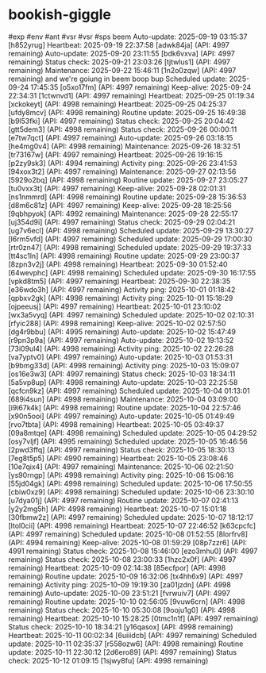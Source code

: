 # bookish-giggle
#exp
#env
#ant
#vsr
#vsr
#sps
beem 
Auto-update: 2025-09-19 03:15:37 [h852yrug]
Heartbeat: 2025-09-19 22:37:58 [adwk84ja] (API: 4997 remaining)
Auto-update: 2025-09-20 23:11:55 [bdk6vxva] (API: 4997 remaining)
Status check: 2025-09-21 23:03:26 [tjtwlus1] (API: 4997 remaining)
Maintenance: 2025-09-22 15:46:11 [1n2o0zqw] (API: 4997 remaining)
and we're goiung in
beem boop bup
Scheduled update: 2025-09-24 17:45:35 [o5xo17fm] (API: 4997 remaining)
Keep-alive: 2025-09-24 22:34:31 [1ctwnvd1] (API: 4997 remaining)
Heartbeat: 2025-09-25 01:19:34 [xckokeyt] (API: 4998 remaining)
Heartbeat: 2025-09-25 04:25:37 [ufdy8mcv] (API: 4998 remaining)
Routine update: 2025-09-25 16:49:38 [b9l53fki] (API: 4997 remaining)
Status check: 2025-09-25 20:04:42 [gtt5dem3] (API: 4998 remaining)
Status check: 2025-09-26 00:00:11 [e7tw7qct] (API: 4997 remaining)
Auto-update: 2025-09-26 03:18:15 [he4mg0v4] (API: 4998 remaining)
Maintenance: 2025-09-26 18:32:51 [tr73167w] (API: 4997 remaining)
Heartbeat: 2025-09-26 19:16:15 [p2zy9sk3] (API: 4994 remaining)
Activity ping: 2025-09-26 23:41:53 [94xox3t2] (API: 4997 remaining)
Maintenance: 2025-09-27 02:13:56 [5929o2bq] (API: 4998 remaining)
Routine update: 2025-09-27 23:05:27 [tu0vxx3t] (API: 4997 remaining)
Keep-alive: 2025-09-28 02:01:31 [ns1nmmrd] (API: 4998 remaining)
Routine update: 2025-09-28 15:36:53 [d8m6c81z] (API: 4997 remaining)
Keep-alive: 2025-09-28 18:25:56 [9qbhpyok] (API: 4992 remaining)
Maintenance: 2025-09-28 22:55:17 [uj354d9i] (API: 4997 remaining)
Status check: 2025-09-29 02:04:21 [ug7v6ecl] (API: 4998 remaining)
Scheduled update: 2025-09-29 13:30:27 [l6rm5vfd] (API: 4997 remaining)
Scheduled update: 2025-09-29 17:00:30 [rtr0zn47] (API: 4998 remaining)
Scheduled update: 2025-09-29 19:37:33 [tt4sc1ln] (API: 4998 remaining)
Routine update: 2025-09-29 23:00:37 [8zpn3v2j] (API: 4998 remaining)
Heartbeat: 2025-09-30 01:52:40 [64wevphc] (API: 4998 remaining)
Scheduled update: 2025-09-30 16:17:55 [vpkd8tm5] (API: 4997 remaining)
Heartbeat: 2025-09-30 22:38:35 [e36wdo3h] (API: 4997 remaining)
Activity ping: 2025-10-01 01:18:42 [qpbxv2gk] (API: 4998 remaining)
Activity ping: 2025-10-01 15:18:29 [ojpeeusj] (API: 4997 remaining)
Heartbeat: 2025-10-01 23:10:02 [wx3a5vyq] (API: 4997 remaining)
Scheduled update: 2025-10-02 02:10:31 [rfyic288] (API: 4998 remaining)
Keep-alive: 2025-10-02 02:57:50 [dg4r9bbu] (API: 4995 remaining)
Auto-update: 2025-10-02 15:47:49 [r9pn3p9a] (API: 4997 remaining)
Auto-update: 2025-10-02 19:13:52 [73i09ul4] (API: 4998 remaining)
Activity ping: 2025-10-02 22:26:28 [va7yptv0] (API: 4997 remaining)
Auto-update: 2025-10-03 01:53:31 [b9bmg33d] (API: 4998 remaining)
Activity ping: 2025-10-03 15:09:07 [os16e3w3] (API: 4997 remaining)
Status check: 2025-10-03 18:34:11 [5a5vp8up] (API: 4998 remaining)
Auto-update: 2025-10-03 22:25:58 [qcfcn9kz] (API: 4997 remaining)
Scheduled update: 2025-10-04 01:13:01 [689i4sun] (API: 4998 remaining)
Maintenance: 2025-10-04 03:09:00 [i9i67k4k] (API: 4998 remaining)
Routine update: 2025-10-04 22:57:46 [x90n5ooi] (API: 4997 remaining)
Auto-update: 2025-10-05 01:49:49 [rvo7tbta] (API: 4998 remaining)
Heartbeat: 2025-10-05 03:49:37 [09a8mtqe] (API: 4998 remaining)
Scheduled update: 2025-10-05 04:29:52 [osy7vljf] (API: 4995 remaining)
Scheduled update: 2025-10-05 16:46:56 [2pwd3ffq] (API: 4997 remaining)
Status check: 2025-10-05 18:30:13 [7eg8t5p5] (API: 4990 remaining)
Heartbeat: 2025-10-05 23:08:46 [10e7qix4] (API: 4997 remaining)
Maintenance: 2025-10-06 02:21:50 [ys90rngp] (API: 4998 remaining)
Activity ping: 2025-10-06 15:06:16 [55jd04gk] (API: 4998 remaining)
Scheduled update: 2025-10-06 17:50:55 [cbiw0xz9] (API: 4998 remaining)
Scheduled update: 2025-10-06 23:30:10 [u7dya01j] (API: 4997 remaining)
Routine update: 2025-10-07 02:41:13 [y2y2mg5h] (API: 4998 remaining)
Heartbeat: 2025-10-07 15:01:18 [30fbmw2z] (API: 4997 remaining)
Scheduled update: 2025-10-07 18:12:17 [ltol0cii] (API: 4998 remaining)
Heartbeat: 2025-10-07 22:46:52 [k63cpcfc] (API: 4997 remaining)
Scheduled update: 2025-10-08 01:52:55 [8lorfrv8] (API: 4994 remaining)
Keep-alive: 2025-10-08 01:59:29 [08p7zzr6] (API: 4991 remaining)
Status check: 2025-10-08 15:46:00 [ezo3mhu0] (API: 4997 remaining)
Status check: 2025-10-08 23:00:33 [1hzc2x0f] (API: 4997 remaining)
Heartbeat: 2025-10-09 02:14:38 [85ecfpor] (API: 4998 remaining)
Routine update: 2025-10-09 16:32:06 [tx4hh6x9] (API: 4997 remaining)
Activity ping: 2025-10-09 19:19:30 [za01jzdn] (API: 4998 remaining)
Auto-update: 2025-10-09 23:51:21 [fvrwuiv7] (API: 4997 remaining)
Routine update: 2025-10-10 02:56:05 [9vuw6crn] (API: 4998 remaining)
Status check: 2025-10-10 05:30:08 [9ooju1g0] (API: 4998 remaining)
Heartbeat: 2025-10-10 15:28:25 [0tmc1n1f] (API: 4997 remaining)
Status check: 2025-10-10 18:34:21 [y16qasox] (API: 4998 remaining)
Heartbeat: 2025-10-11 00:02:34 [6uiiidcb] (API: 4997 remaining)
Scheduled update: 2025-10-11 02:35:37 [r558ozw6] (API: 4998 remaining)
Routine update: 2025-10-11 22:30:12 [2d6ero89] (API: 4997 remaining)
Status check: 2025-10-12 01:09:15 [1sjwy8fu] (API: 4998 remaining)
